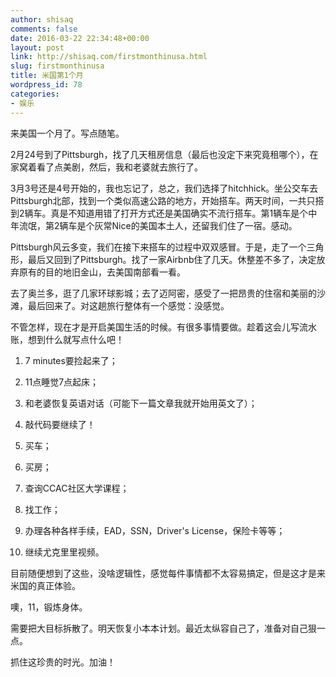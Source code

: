 ```yaml
---
author: shisaq
comments: false
date: 2016-03-22 22:34:48+00:00
layout: post
link: http://shisaq.com/firstmonthinusa.html
slug: firstmonthinusa
title: 米国第1个月
wordpress_id: 78
categories:
- 娱乐
---
```


来美国一个月了。写点随笔。




2月24号到了Pittsburgh，找了几天租房信息（最后也没定下来究竟租哪个），在家窝着看了点美剧，然后，我和老婆就去旅行了。




3月3号还是4号开始的，我也忘记了，总之，我们选择了hitchhick。坐公交车去Pittsburgh北部，找到一个类似高速公路的地方，开始搭车。两天时间，一共只搭到2辆车。真是不知道用错了打开方式还是美国确实不流行搭车。第1辆车是个中年流氓，第2辆车是个灰常Nice的美国本土人，还留我们住了一宿。感动。




Pittsburgh风云多变，我们在接下来搭车的过程中双双感冒。于是，走了一个三角形，最后又回到了Pittsburgh。找了一家Airbnb住了几天。休整差不多了，决定放弃原有的目的地旧金山，去美国南部看一看。




去了奥兰多，逛了几家环球影城；去了迈阿密，感受了一把昂贵的住宿和美丽的沙滩，最后回来了。对这趟旅行整体有一个感觉：没感觉。




不管怎样，现在才是开启美国生活的时候。有很多事情要做。趁着这会儿写流水账，想到什么就写点什么吧！






	
  1. 7 minutes要捡起来了；

	
  2. 11点睡觉7点起床；

	
  3. 和老婆恢复英语对话（可能下一篇文章我就开始用英文了）；

	
  4. 敲代码要继续了！

	
  5. 买车；

	
  6. 买房；

	
  7. 查询CCAC社区大学课程；

	
  8. 找工作；

	
  9. 办理各种各样手续，EAD，SSN，Driver's License，保险卡等等；

	
  10. 继续尤克里里视频。




目前随便想到了这些，没啥逻辑性，感觉每件事情都不太容易搞定，但是这才是来米国的真正体验。




噢，11，锻炼身体。




需要把大目标拆散了。明天恢复小本本计划。最近太纵容自己了，准备对自己狠一点。




抓住这珍贵的时光。加油！



